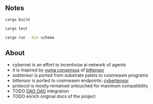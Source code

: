 ## Notes

```bash
cargo build
```

```bash
cargo test
```

```bash
cargo run --bin schema
```

## About
- cybernet is an effort to incentivize ai network of agents
- it is inspired by [yuma consensus](https://github.com/opentensor/developer-docs/blob/bd6833e34fdf3a0a2120be8ab12959f5142728df/docs/yuma-consensus.md) of [bittensor](https://cyb.ai/oracle/ask/QmUwHh7mKJhVMfnnNuDLeDfkUoknHu9FH9bZiS65MaHL72)
- subtensor is ported from substrate palets to cosmwasm programs
- bittensor is ported to cosmwasm endpoints: [cybertensor](https://github.com/cybercongress/cybertensor)
- protocol is mostly remained untouched for maximum compatibility
- TODO [DA0-DA0](https://github.com/DA0-DA0) integration
- TODO enrich original docs of the project
